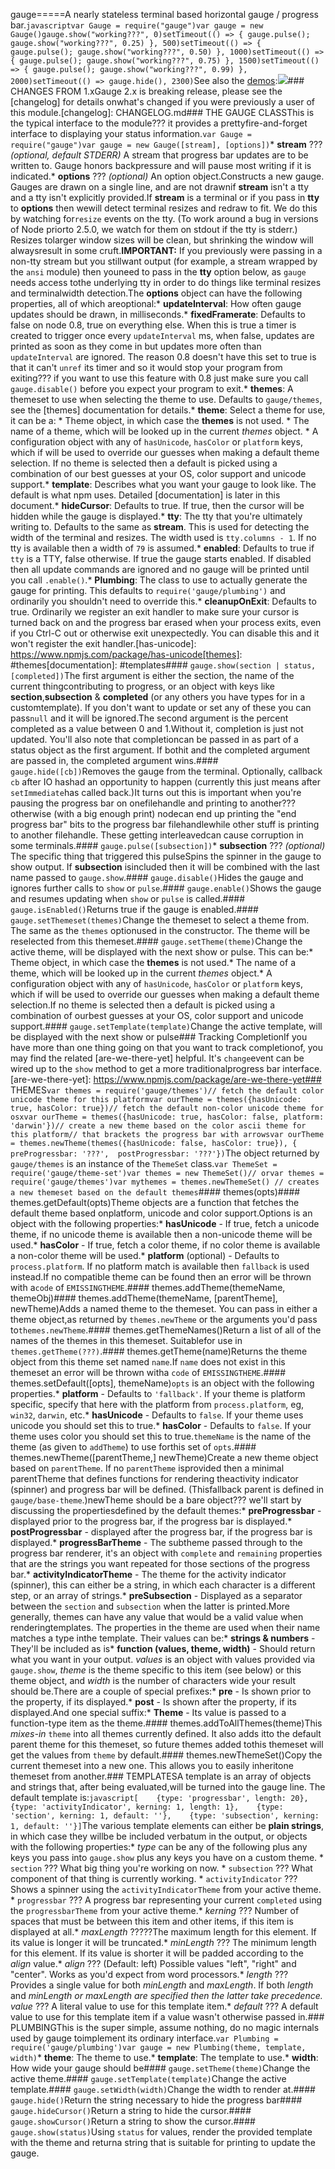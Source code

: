 gauge=====A nearly stateless terminal based horizontal gauge / progress bar.```javascriptvar Gauge = require("gauge")var gauge = new Gauge()gauge.show("working???", 0)setTimeout(() => { gauge.pulse(); gauge.show("working???", 0.25) }, 500)setTimeout(() => { gauge.pulse(); gauge.show("working???", 0.50) }, 1000)setTimeout(() => { gauge.pulse(); gauge.show("working???", 0.75) }, 1500)setTimeout(() => { gauge.pulse(); gauge.show("working???", 0.99) }, 2000)setTimeout(() => gauge.hide(), 2300)```See also the [demos](demo.js):![](gauge-demo.gif)### CHANGES FROM 1.xGauge 2.x is breaking release, please see the [changelog] for details onwhat's changed if you were previously a user of this module.[changelog]: CHANGELOG.md### THE GAUGE CLASSThis is the typical interface to the module??? it provides a prettyfire-and-forget interface to displaying your status information.```var Gauge = require("gauge")var gauge = new Gauge([stream], [options])```* **stream** ??? *(optional, default STDERR)* A stream that progress bar  updates are to be written to.  Gauge honors backpressure and will pause  most writing if it is indicated.* **options** ??? *(optional)* An option object.Constructs a new gauge. Gauges are drawn on a single line, and are not drawnif **stream** isn't a tty and a tty isn't explicitly provided.If **stream** is a terminal or if you pass in **tty** to **options** then wewill detect terminal resizes and redraw to fit.  We do this by watching for`resize` events on the tty.  (To work around a bug in versions of Node priorto 2.5.0, we watch for them on stdout if the tty is stderr.) Resizes tolarger window sizes will be clean, but shrinking the window will alwaysresult in some cruft.**IMPORTANT:** If you previously were passing in a non-tty stream but you stillwant output (for example, a stream wrapped by the `ansi` module) then youneed to pass in the **tty** option below, as `gauge` needs access tothe underlying tty in order to do things like terminal resizes and terminalwidth detection.The **options** object can have the following properties, all of which areoptional:* **updateInterval**: How often gauge updates should be drawn, in milliseconds.* **fixedFramerate**: Defaults to false on node 0.8, true on everything  else.  When this is true a timer is created to trigger once every  `updateInterval` ms, when false, updates are printed as soon as they come  in but updates more often than `updateInterval` are ignored.  The reason  0.8 doesn't have this set to true is that it can't `unref` its timer and  so it would stop your program from exiting??? if you want to use this  feature with 0.8 just make sure you call `gauge.disable()` before you  expect your program to exit.* **themes**: A themeset to use when selecting the theme to use. Defaults  to `gauge/themes`, see the [themes] documentation for details.* **theme**: Select a theme for use, it can be a:  * Theme object, in which case the **themes** is not used.  * The name of a theme, which will be looked up in the current *themes*    object.  * A configuration object with any of `hasUnicode`, `hasColor` or    `platform` keys, which if will be used to override our guesses when making    a default theme selection.  If no theme is selected then a default is picked using a combination of our  best guesses at your OS, color support and unicode support.* **template**: Describes what you want your gauge to look like.  The  default is what npm uses.  Detailed [documentation] is later in this  document.* **hideCursor**: Defaults to true.  If true, then the cursor will be hidden  while the gauge is displayed.* **tty**: The tty that you're ultimately writing to.  Defaults to the same  as **stream**.  This is used for detecting the width of the terminal and  resizes. The width used is `tty.columns - 1`. If no tty is available then  a width of `79` is assumed.* **enabled**: Defaults to true if `tty` is a TTY, false otherwise.  If true  the gauge starts enabled.  If disabled then all update commands are  ignored and no gauge will be printed until you call `.enable()`.* **Plumbing**: The class to use to actually generate the gauge for  printing.  This defaults to `require('gauge/plumbing')` and ordinarily you  shouldn't need to override this.* **cleanupOnExit**: Defaults to true. Ordinarily we register an exit  handler to make sure your cursor is turned back on and the progress bar  erased when your process exits, even if you Ctrl-C out or otherwise exit  unexpectedly. You can disable this and it won't register the exit handler.[has-unicode]: https://www.npmjs.com/package/has-unicode[themes]: #themes[documentation]: #templates#### `gauge.show(section | status, [completed])`The first argument is either the section, the name of the current thingcontributing to progress, or an object with keys like **section**,**subsection** & **completed** (or any others you have types for in a customtemplate).  If you don't want to update or set any of these you can pass`null` and it will be ignored.The second argument is the percent completed as a value between 0 and 1.Without it, completion is just not updated. You'll also note that completioncan be passed in as part of a status object as the first argument. If bothit and the completed argument are passed in, the completed argument wins.#### `gauge.hide([cb])`Removes the gauge from the terminal.  Optionally, callback `cb` after IO hashad an opportunity to happen (currently this just means after `setImmediate`has called back.)It turns out this is important when you're pausing the progress bar on onefilehandle and printing to another??? otherwise (with a big enough print) nodecan end up printing the "end progress bar" bits to the progress bar filehandlewhile other stuff is printing to another filehandle. These getting interleavedcan cause corruption in some terminals.#### `gauge.pulse([subsection])`* **subsection** ??? *(optional)* The specific thing that triggered this pulseSpins the spinner in the gauge to show output.  If **subsection** isincluded then it will be combined with the last name passed to `gauge.show`.#### `gauge.disable()`Hides the gauge and ignores further calls to `show` or `pulse`.#### `gauge.enable()`Shows the gauge and resumes updating when `show` or `pulse` is called.#### `gauge.isEnabled()`Returns true if the gauge is enabled.#### `gauge.setThemeset(themes)`Change the themeset to select a theme from. The same as the `themes` optionused in the constructor. The theme will be reselected from this themeset.#### `gauge.setTheme(theme)`Change the active theme, will be displayed with the next show or pulse. This can be:* Theme object, in which case the **themes** is not used.* The name of a theme, which will be looked up in the current *themes*  object.* A configuration object with any of `hasUnicode`, `hasColor` or  `platform` keys, which if will be used to override our guesses when making  a default theme selection.If no theme is selected then a default is picked using a combination of ourbest guesses at your OS, color support and unicode support.#### `gauge.setTemplate(template)`Change the active template, will be displayed with the next show or pulse### Tracking CompletionIf you have more than one thing going on that you want to track completionof, you may find the related [are-we-there-yet] helpful.  It's `change`event can be wired up to the `show` method to get a more traditionalprogress bar interface.[are-we-there-yet]: https://www.npmjs.com/package/are-we-there-yet### THEMES```var themes = require('gauge/themes')// fetch the default color unicode theme for this platformvar ourTheme = themes({hasUnicode: true, hasColor: true})// fetch the default non-color unicode theme for osxvar ourTheme = themes({hasUnicode: true, hasColor: false, platform: 'darwin'})// create a new theme based on the color ascii theme for this platform// that brackets the progress bar with arrowsvar ourTheme = themes.newTheme(themes({hasUnicode: false, hasColor: true}), {  preProgressbar: '???',  postProgressbar: '???'})```The object returned by `gauge/themes` is an instance of the `ThemeSet` class.```var ThemeSet = require('gauge/theme-set')var themes = new ThemeSet()// orvar themes = require('gauge/themes')var mythemes = themes.newThemeSet() // creates a new themeset based on the default themes```#### themes(opts)#### themes.getDefault(opts)Theme objects are a function that fetches the default theme based onplatform, unicode and color support.Options is an object with the following properties:* **hasUnicode** - If true, fetch a unicode theme, if no unicode theme is  available then a non-unicode theme will be used.* **hasColor** - If true, fetch a color theme, if no color theme is  available a non-color theme will be used.* **platform** (optional) - Defaults to `process.platform`.  If no  platform match is available then `fallback` is used instead.If no compatible theme can be found then an error will be thrown with a`code` of `EMISSINGTHEME`.#### themes.addTheme(themeName, themeObj)#### themes.addTheme(themeName, [parentTheme], newTheme)Adds a named theme to the themeset.  You can pass in either a theme object,as returned by `themes.newTheme` or the arguments you'd pass to`themes.newTheme`.#### themes.getThemeNames()Return a list of all of the names of the themes in this themeset. Suitablefor use in `themes.getTheme(???)`.#### themes.getTheme(name)Returns the theme object from this theme set named `name`.If `name` does not exist in this themeset an error will be thrown witha `code` of `EMISSINGTHEME`.#### themes.setDefault([opts], themeName)`opts` is an object with the following properties.* **platform** - Defaults to `'fallback'`.  If your theme is platform  specific, specify that here with the platform from `process.platform`, eg,  `win32`, `darwin`, etc.* **hasUnicode** - Defaults to `false`. If your theme uses unicode you  should set this to true.* **hasColor** - Defaults to `false`.  If your theme uses color you should  set this to true.`themeName` is the name of the theme (as given to `addTheme`) to use forthis set of `opts`.#### themes.newTheme([parentTheme,] newTheme)Create a new theme object based on `parentTheme`.  If no `parentTheme` isprovided then a minimal parentTheme that defines functions for rendering theactivity indicator (spinner) and progress bar will be defined. (Thisfallback parent is defined in `gauge/base-theme`.)newTheme should be a bare object??? we'll start by discussing the propertiesdefined by the default themes:* **preProgressbar** - displayed prior to the progress bar, if the progress  bar is displayed.* **postProgressbar** - displayed after the progress bar, if the progress bar  is displayed.* **progressBarTheme** - The subtheme passed through to the progress bar  renderer, it's an object with `complete` and `remaining` properties  that are the strings you want repeated for those sections of the progress  bar.* **activityIndicatorTheme** - The theme for the activity indicator (spinner),  this can either be a string, in which each character is a different step, or  an array of strings.* **preSubsection** - Displayed as a separator between the `section` and  `subsection` when the latter is printed.More generally, themes can have any value that would be a valid value when renderingtemplates. The properties in the theme are used when their name matches a type inthe template. Their values can be:* **strings & numbers** - They'll be included as is* **function (values, theme, width)** - Should return what you want in your output.  *values* is an object with values provided via `gauge.show`,  *theme* is the theme specific to this item (see below) or this theme object,  and *width* is the number of characters wide your result should be.There are a couple of special prefixes:* **pre** - Is shown prior to the property, if its displayed.* **post** - Is shown after the property, if its displayed.And one special suffix:* **Theme** - Its value is passed to a function-type item as the theme.#### themes.addToAllThemes(theme)This *mixes-in* `theme` into all themes currently defined. It also adds itto the default parent theme for this themeset, so future themes added tothis themeset will get the values from `theme` by default.#### themes.newThemeSet()Copy the current themeset into a new one.  This allows you to easily inheritone themeset from another.### TEMPLATESA template is an array of objects and strings that, after being evaluated,will be turned into the gauge line.  The default template is:```javascript[    {type: 'progressbar', length: 20},    {type: 'activityIndicator', kerning: 1, length: 1},    {type: 'section', kerning: 1, default: ''},    {type: 'subsection', kerning: 1, default: ''}]```The various template elements can either be **plain strings**, in which case they willbe be included verbatum in the output, or objects with the following properties:* *type* can be any of the following plus any keys you pass into `gauge.show` plus  any keys you have on a custom theme.  * `section` ??? What big thing you're working on now.  * `subsection` ??? What component of that thing is currently working.  * `activityIndicator` ??? Shows a spinner using the `activityIndicatorTheme`    from your active theme.  * `progressbar` ??? A progress bar representing your current `completed`    using the `progressbarTheme` from your active theme.* *kerning* ??? Number of spaces that must be between this item and other  items, if this item is displayed at all.* *maxLength* ?????The maximum length for this element. If its value is longer it  will be truncated.* *minLength* ??? The minimum length for this element. If its value is shorter it  will be padded according to the *align* value.* *align* ??? (Default: left) Possible values "left", "right" and "center". Works  as you'd expect from word processors.* *length* ??? Provides a single value for both *minLength* and *maxLength*. If both  *length* and *minLength or *maxLength* are specified then the latter take precedence.* *value* ??? A literal value to use for this template item.* *default* ??? A default value to use for this template item if a value  wasn't otherwise passed in.### PLUMBINGThis is the super simple, assume nothing, do no magic internals used by gauge toimplement its ordinary interface.```var Plumbing = require('gauge/plumbing')var gauge = new Plumbing(theme, template, width)```* **theme**: The theme to use.* **template**: The template to use.* **width**: How wide your gauge should be#### `gauge.setTheme(theme)`Change the active theme.#### `gauge.setTemplate(template)`Change the active template.#### `gauge.setWidth(width)`Change the width to render at.#### `gauge.hide()`Return the string necessary to hide the progress bar#### `gauge.hideCursor()`Return a string to hide the cursor.#### `gauge.showCursor()`Return a string to show the cursor.#### `gauge.show(status)`Using `status` for values, render the provided template with the theme and returna string that is suitable for printing to update the gauge.